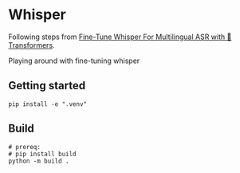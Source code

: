 # Whisper


Following steps from [Fine-Tune Whisper For Multilingual ASR with 🤗 Transformers](https://huggingface.co/blog/fine-tune-whisper).

Playing around with fine-tuning whisper

## Getting started
```console
pip install -e ".venv"
```

## Build
```console
# prereq:
# pip install build
python -m build .
```